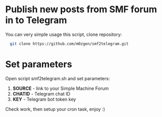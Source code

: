 # Publish new posts from SMF forum in to Telegram
You can very simple usage this script, clone repository:
```sh
  git clone https://github.com/m0zgen/smf2telegram.git
```

# Set parameters
Open script smf2telegram.sh and set parameters:

1. **SOURCE** - link to your Simple Machine Forum
2. **CHATID** - Telegram chat ID
3. **KEY** - Telegram bot token key

Check work, then setup your cron task, enjoy :)
